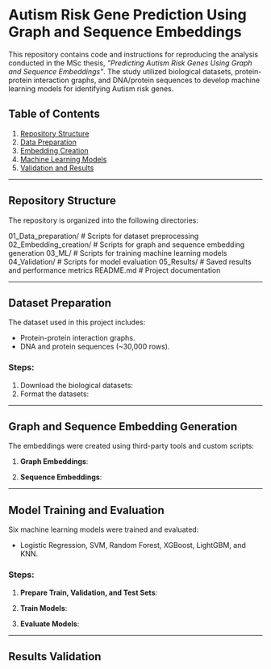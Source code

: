 # Autism Risk Gene Prediction Using Graph and Sequence Embeddings

This repository contains code and instructions for reproducing the analysis conducted in the MSc thesis, *"Predicting Autism Risk Genes Using Graph and Sequence Embeddings"*. The study utilized biological datasets, protein-protein interaction graphs, and DNA/protein sequences to develop machine learning models for identifying Autism risk genes.

## Table of Contents

1. [Repository Structure](#repository-structure) 
2. [Data Preparation](#data-preparation)  
3. [Embedding Creation](#embedding-creation)  
4. [Machine Learning Models](#machine-learning-models)  
5. [Validation and Results](#validation-and-results)  

---

## Repository Structure

The repository is organized into the following directories:


01_Data_preparation/    # Scripts for dataset preprocessing
02_Embedding_creation/  # Scripts for graph and sequence embedding generation
03_ML/                  # Scripts for training machine learning models
04_Validation/          # Scripts for model evaluation
05_Results/             # Saved results and performance metrics
README.md               # Project documentation


---

## Dataset Preparation

The dataset used in this project includes:  

- Protein-protein interaction graphs.  
- DNA and protein sequences (~30,000 rows).  

### Steps:
1. Download the biological datasets:
2. Format the datasets:


---

## Graph and Sequence Embedding Generation

The embeddings were created using third-party tools and custom scripts:  

1. **Graph Embeddings**:

2. **Sequence Embeddings**:



---

## Model Training and Evaluation

Six machine learning models were trained and evaluated:

- Logistic Regression, SVM, Random Forest, XGBoost, LightGBM, and KNN.  

### Steps:
1. **Prepare Train, Validation, and Test Sets**:

2. **Train Models**:

3. **Evaluate Models**:


---

## Results Validation